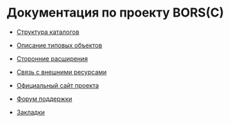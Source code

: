 Документация по проекту BORS(C)
===============================

 * [Структура каталогов](structure/)
 * [Описание типовых объектов](objects/)
 * [Сторонние расширения](3rd-party/)
 * [Связь с внешними ресурсами](connect/)

 * [Официальный сайт проекта](http://bors.balancer.ru/)
 * [Форум поддержки](http://balancer.ru/support/viewforum.php?id=60)

 * [Закладки](bookmarks/)
